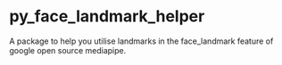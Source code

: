 # py_face_landmark_helper
A package to help you utilise landmarks in the face_landmark feature of google open source mediapipe.
